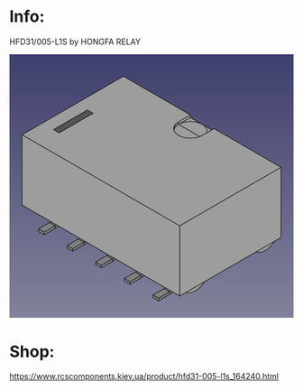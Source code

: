 Info:
=====
HFD31/005-L1S by HONGFA RELAY

![](hfd31_5-l1s.png)

Shop:
=====
https://www.rcscomponents.kiev.ua/product/hfd31-005-l1s_164240.html

